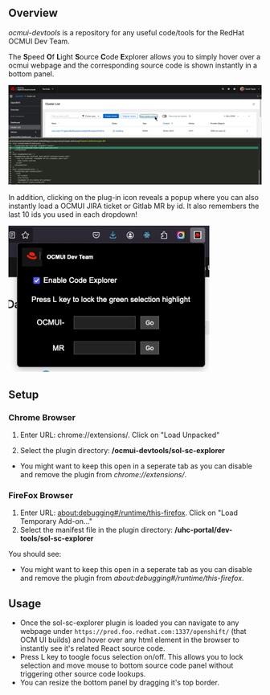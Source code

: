 ## Overview
_ocmui-devtools_ is a repository for any useful code/tools for the RedHat OCMUI Dev Team.

The **S**peed **O**f **L**ight **S**ource **C**ode **E**xplorer allows you to simply hover over a ocmui webpage 
and the corresponding source code is shown instantly in a bottom panel. 

![sol-sc-explorer-screenshot](sol-sc-explorer/images/sol-sc-explorer.png)

In addition, clicking on the plug-in icon reveals a popup where you can also instantly load 
a OCMUI JIRA ticket or Gitlab MR by id.  It also remembers the last 10 ids you used in each 
dropdown!

<img src="sol-sc-explorer/images/sol-sc-explore-dlg.png" alt="plug-in-popup" width="400" />


## Setup

### Chrome Browser

1. Enter URL: chrome://extensions/.  Click on "Load Unpacked"

2. Select the plugin directory: **/ocmui-devtools/sol-sc-explorer**

* You might want to keep this open in a seperate tab as you can disable and remove the plugin from _chrome://extensions/_.

### FireFox Browser

1. Enter URL: [about:debugging#/runtime/this-firefox](about:debugging#/runtime/this-firefox).  Click on "Load Temporary Add-on..."
2. Select the manifest file in the plugin directory: **/uhc-portal/dev-tools/sol-sc-explorer**

You should see:

* You might want to keep this open in a seperate tab as you can disable and remove the plugin from _about:debugging#/runtime/this-firefox_.

## Usage
- Once the sol-sc-explorer plugin is loaded you can navigate to any webpage under `https://prod.foo.redhat.com:1337/openshift/` (that OCM UI builds) and hover over any html element in the browser to instantly see it's related React source code.
- Press L key to toogle focus selection on/off. This allows you to lock selection and move mouse to bottom source code panel without triggering other source code lookups.
- You can resize the bottom panel by dragging it's top border.
